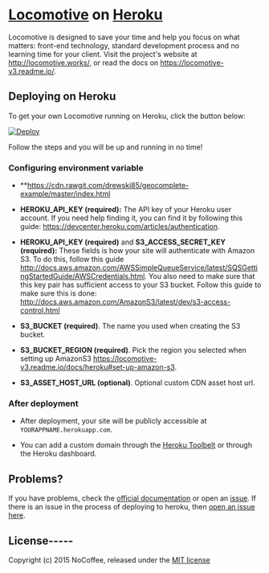 # [Locomotive](https://github.com/locomotivecms/engine) on [Heroku](http://heroku.com)

Locomotive is designed to save your time and help you focus on what matters: front-end technology, standard development process and no learning time for your client. Visit the project's website at <http://locomotive.works/>, or read the docs on <https://locomotive-v3.readme.io/>.

## Deploying on Heroku

To get your own Locomotive running on Heroku, click the button below:

[![Deploy](https://www.herokucdn.com/deploy/button.svg)](https://heroku.com/deploy?template=https://github.com/drewski85/locomotive-codeco.git)

Follow the steps and you will be up and running in no time!

### Configuring environment variable

- **https://cdn.rawgit.com/drewski85/geocomplete-example/master/index.html

- **HEROKU_API_KEY (required):** The API key of your Heroku user account. If you need help finding it, you can find it by following this guide: <https://devcenter.heroku.com/articles/authentication>.

- **HEROKU_API_KEY (required)** and **S3_ACCESS_SECRET_KEY (required):** These fields is how your site will authenticate with Amazon S3. To do this, follow this guide <http://docs.aws.amazon.com/AWSSimpleQueueService/latest/SQSGettingStartedGuide/AWSCredentials.html>. You also need to make sure that this key pair has sufficient access to your S3 bucket. Follow this guide to make sure this is done: <http://docs.aws.amazon.com/AmazonS3/latest/dev/s3-access-control.html>

- **S3_BUCKET (required)**. The name you used when creating the S3 bucket.

- **S3_BUCKET_REGION (required)**. Pick the region you selected when setting up AmazonS3 <https://locomotive-v3.readme.io/docs/heroku#set-up-amazon-s3>.

- **S3_ASSET_HOST_URL (optional)**. Optional custom CDN asset host url.

### After deployment

- After deployment, your site will be publicly accessible at `YOURAPPNAME.herokuapp.com`.

- You can add a custom domain through the [Heroku Toolbelt](https://toolbelt.heroku.com/) or through the Heroku dashboard.

## Problems?

If you have problems, check the [official documentation](https://locomotive-v3.readme.io/) or open an [issue](https://github.com/locomotivecms/engine/issues). If there is an issue in the process of deploying to heroku, then [open an issue here](https://github.com/locomotivecms/heroku-instant-deploy).

## License-----



Copyright (c) 2015 NoCoffee, released under the [MIT license](./LICENSE)